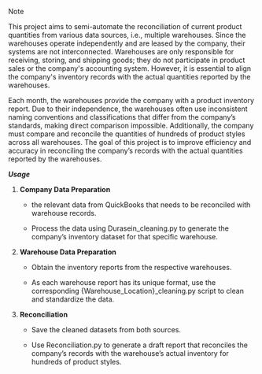 > [!Note]
> This project aims to semi-automate the reconciliation of current product quantities from various data sources, i.e., multiple warehouses. Since the warehouses operate independently and are leased by the company, their systems are not interconnected. Warehouses are only responsible for receiving, storing, and shipping goods; they do not participate in product sales or the company's accounting system. However, it is essential to align the company's inventory records with the actual quantities reported by the warehouses.
> 
> Each month, the warehouses provide the company with a product inventory report. Due to their independence, the warehouses often use inconsistent naming conventions and classifications that differ from the company’s standards, making direct comparison impossible. Additionally, the company must compare and reconcile the quantities of hundreds of product styles across all warehouses. The goal of this project is to improve efficiency and accuracy in reconciling the company’s records with the actual quantities reported by the warehouses.

***Usage***

1. **Company Data Preparation**

    - the relevant data from QuickBooks that needs to be reconciled with warehouse records.

    - Process the data using Durasein_cleaning.py to generate the company’s inventory dataset for that specific warehouse.

2. **Warehouse Data Preparation**

    - Obtain the inventory reports from the respective warehouses.

    - As each warehouse report has its unique format, use the corresponding {Warehouse_Location}_cleaning.py script to clean and standardize the data.

3. **Reconciliation**

    - Save the cleaned datasets from both sources.

    - Use Reconciliation.py to generate a draft report that reconciles the company’s records with the warehouse’s actual inventory for hundreds of product styles.
